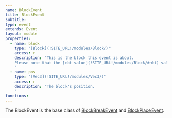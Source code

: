 ```yaml
---
name: BlockEvent
title: BlockEvent
subtitle:
type: event
extends: Event
layout: module
properties:
  - name: block
    type: "[Block](!SITE_URL!/modules/Block/)"
    access: r
    description: "This is the block this event is about.
    Please note that the [nbt value](!SITE_URL!/modules/Block/#nbt) value of the block is only available for a [BlockPlaceEvent](!SITE_URL!/modules/BlockPlaceEvent/).
    "
  - name: pos
    type: "[Vec3](!SITE_URL!/modules/Vec3/)"
    access: r
    description: "The block's position.
    "
functions:
---
```


The <span class="notranslate">BlockEvent</span> is the base class of [BlockBreakEvent](/modules/BlockBreakEvent/)
and [BlockPlaceEvent](/modules/BlockPlaceEvent/).

